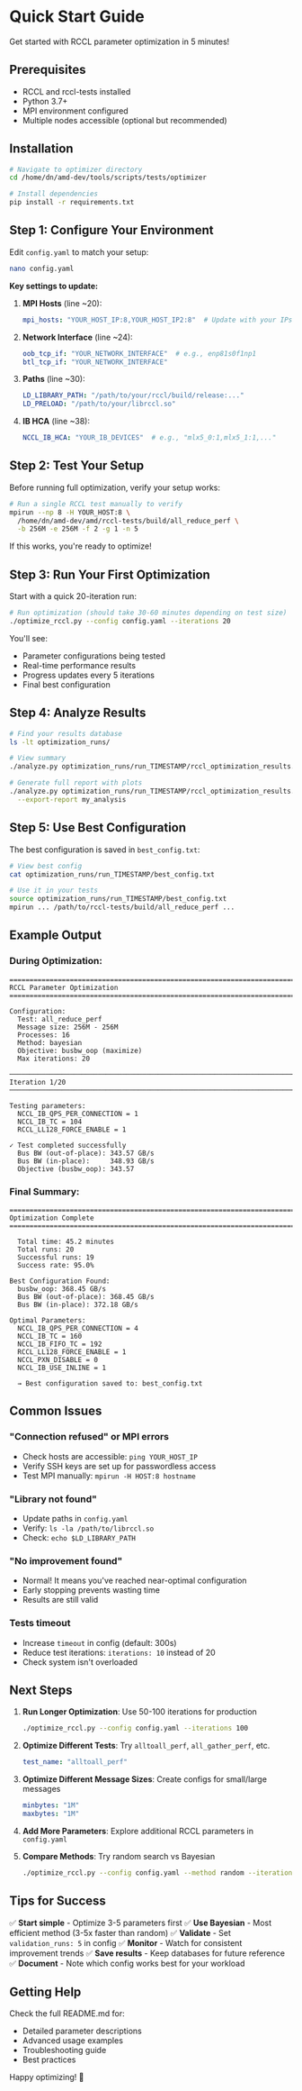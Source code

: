# Quick Start Guide

Get started with RCCL parameter optimization in 5 minutes!

## Prerequisites

- RCCL and rccl-tests installed
- Python 3.7+
- MPI environment configured
- Multiple nodes accessible (optional but recommended)

## Installation

```bash
# Navigate to optimizer directory
cd /home/dn/amd-dev/tools/scripts/tests/optimizer

# Install dependencies
pip install -r requirements.txt
```

## Step 1: Configure Your Environment

Edit `config.yaml` to match your setup:

```bash
nano config.yaml
```

**Key settings to update:**

1. **MPI Hosts** (line ~20):
   ```yaml
   mpi_hosts: "YOUR_HOST_IP:8,YOUR_HOST_IP2:8"  # Update with your IPs
   ```

2. **Network Interface** (line ~24):
   ```yaml
   oob_tcp_if: "YOUR_NETWORK_INTERFACE"  # e.g., enp81s0f1np1
   btl_tcp_if: "YOUR_NETWORK_INTERFACE"
   ```

3. **Paths** (line ~30):
   ```yaml
   LD_LIBRARY_PATH: "/path/to/your/rccl/build/release:..."
   LD_PRELOAD: "/path/to/your/librccl.so"
   ```

4. **IB HCA** (line ~38):
   ```yaml
   NCCL_IB_HCA: "YOUR_IB_DEVICES"  # e.g., "mlx5_0:1,mlx5_1:1,..."
   ```

## Step 2: Test Your Setup

Before running full optimization, verify your setup works:

```bash
# Run a single RCCL test manually to verify
mpirun --np 8 -H YOUR_HOST:8 \
  /home/dn/amd-dev/amd/rccl-tests/build/all_reduce_perf \
  -b 256M -e 256M -f 2 -g 1 -n 5
```

If this works, you're ready to optimize!

## Step 3: Run Your First Optimization

Start with a quick 20-iteration run:

```bash
# Run optimization (should take 30-60 minutes depending on test size)
./optimize_rccl.py --config config.yaml --iterations 20
```

You'll see:
- Parameter configurations being tested
- Real-time performance results
- Progress updates every 5 iterations
- Final best configuration

## Step 4: Analyze Results

```bash
# Find your results database
ls -lt optimization_runs/

# View summary
./analyze.py optimization_runs/run_TIMESTAMP/rccl_optimization_results.db --summary

# Generate full report with plots
./analyze.py optimization_runs/run_TIMESTAMP/rccl_optimization_results.db \
  --export-report my_analysis
```

## Step 5: Use Best Configuration

The best configuration is saved in `best_config.txt`:

```bash
# View best config
cat optimization_runs/run_TIMESTAMP/best_config.txt

# Use it in your tests
source optimization_runs/run_TIMESTAMP/best_config.txt
mpirun ... /path/to/rccl-tests/build/all_reduce_perf ...
```

## Example Output

### During Optimization:
```
================================================================================
RCCL Parameter Optimization
================================================================================

Configuration:
  Test: all_reduce_perf
  Message size: 256M - 256M
  Processes: 16
  Method: bayesian
  Objective: busbw_oop (maximize)
  Max iterations: 20

────────────────────────────────────────────────────────────────────────────────
Iteration 1/20
────────────────────────────────────────────────────────────────────────────────

Testing parameters:
  NCCL_IB_QPS_PER_CONNECTION = 1
  NCCL_IB_TC = 104
  RCCL_LL128_FORCE_ENABLE = 1

✓ Test completed successfully
  Bus BW (out-of-place): 343.57 GB/s
  Bus BW (in-place):     348.93 GB/s
  Objective (busbw_oop): 343.57
```

### Final Summary:
```
================================================================================
Optimization Complete
================================================================================

  Total time: 45.2 minutes
  Total runs: 20
  Successful runs: 19
  Success rate: 95.0%

Best Configuration Found:
  busbw_oop: 368.45 GB/s
  Bus BW (out-of-place): 368.45 GB/s
  Bus BW (in-place): 372.18 GB/s

Optimal Parameters:
  NCCL_IB_QPS_PER_CONNECTION = 4
  NCCL_IB_TC = 160
  NCCL_IB_FIFO_TC = 192
  RCCL_LL128_FORCE_ENABLE = 1
  NCCL_PXN_DISABLE = 0
  NCCL_IB_USE_INLINE = 1

  → Best configuration saved to: best_config.txt
```

## Common Issues

### "Connection refused" or MPI errors
- Check hosts are accessible: `ping YOUR_HOST_IP`
- Verify SSH keys are set up for passwordless access
- Test MPI manually: `mpirun -H HOST:8 hostname`

### "Library not found"
- Update paths in `config.yaml`
- Verify: `ls -la /path/to/librccl.so`
- Check: `echo $LD_LIBRARY_PATH`

### "No improvement found"
- Normal! It means you've reached near-optimal configuration
- Early stopping prevents wasting time
- Results are still valid

### Tests timeout
- Increase `timeout` in config (default: 300s)
- Reduce test iterations: `iterations: 10` instead of 20
- Check system isn't overloaded

## Next Steps

1. **Run Longer Optimization**: Use 50-100 iterations for production
   ```bash
   ./optimize_rccl.py --config config.yaml --iterations 100
   ```

2. **Optimize Different Tests**: Try `alltoall_perf`, `all_gather_perf`, etc.
   ```yaml
   test_name: "alltoall_perf"
   ```

3. **Optimize Different Message Sizes**: Create configs for small/large messages
   ```yaml
   minbytes: "1M"
   maxbytes: "1M"
   ```

4. **Add More Parameters**: Explore additional RCCL parameters in `config.yaml`

5. **Compare Methods**: Try random search vs Bayesian
   ```bash
   ./optimize_rccl.py --config config.yaml --method random --iterations 50
   ```

## Tips for Success

✅ **Start simple** - Optimize 3-5 parameters first
✅ **Use Bayesian** - Most efficient method (3-5x faster than random)
✅ **Validate** - Set `validation_runs: 5` in config
✅ **Monitor** - Watch for consistent improvement trends
✅ **Save results** - Keep databases for future reference
✅ **Document** - Note which config works best for your workload

## Getting Help

Check the full README.md for:
- Detailed parameter descriptions
- Advanced usage examples
- Troubleshooting guide
- Best practices

Happy optimizing! 🚀


